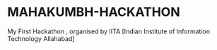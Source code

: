 # MAHAKUMBH-HACKATHON
My First Hackathon , organised by IITA [Indian Institute of Information Technology Allahabad]
